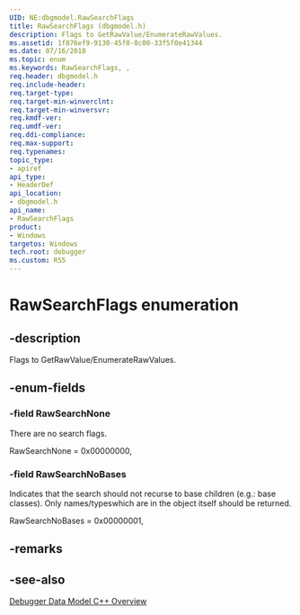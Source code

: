 ```yaml
---
UID: NE:dbgmodel.RawSearchFlags
title: RawSearchFlags (dbgmodel.h)
description: Flags to GetRawValue/EnumerateRawValues.
ms.assetid: 1f876ef9-9130-45f0-8c00-33f5f0e41344
ms.date: 07/16/2018
ms.topic: enum
ms.keywords: RawSearchFlags, , 
req.header: dbgmodel.h
req.include-header:
req.target-type:
req.target-min-winverclnt:
req.target-min-winversvr:
req.kmdf-ver:
req.umdf-ver:
req.ddi-compliance:
req.max-support:
req.typenames: 
topic_type: 
- apiref
api_type: 
- HeaderDef
api_location: 
- dbgmodel.h
api_name: 
- RawSearchFlags
product:
- Windows
targetos: Windows
tech.root: debugger
ms.custom: RS5
---
```


# RawSearchFlags enumeration

## -description
Flags to GetRawValue/EnumerateRawValues.


## -enum-fields

### -field RawSearchNone 
There are no search flags. 

RawSearchNone = 0x00000000,

### -field RawSearchNoBases 
Indicates that the search should not recurse to base children (e.g.: base classes).  Only names/typeswhich are in the object itself should be returned.

RawSearchNoBases = 0x00000001,

## -remarks

## -see-also

[Debugger Data Model C++ Overview](https://docs.microsoft.com/windows-hardware/drivers/debugger/data-model-cpp-overview)
